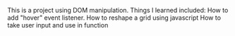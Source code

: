 This is a project using DOM manipulation. 
Things I learned included:
How to add "hover" event listener.
How to reshape a grid using javascript
How to take user input and use in function